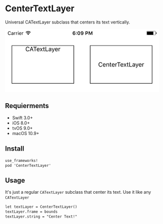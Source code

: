 CenterTextLayer
===

Universal CATextLayer subclass that centers its text vertically.

![alt tag](https://github.com/cemolcay/CenterTextLayer/blob/master/demo.png?raw=true)

Requierments
----

* Swift 3.0+
* iOS 8.0+
* tvOS 9.0+
* macOS 10.9+

Install
----

```
use_frameworks!
pod 'CenterTextLayer'
```

Usage
----

It's just a regular `CATextLayer` subclass that center its text.
Use it like any `CATextLayer`

```
let textLayer = CenterTextLayer()
textLayer.frame = bounds
textLayer.string = "Center Text!"
```
